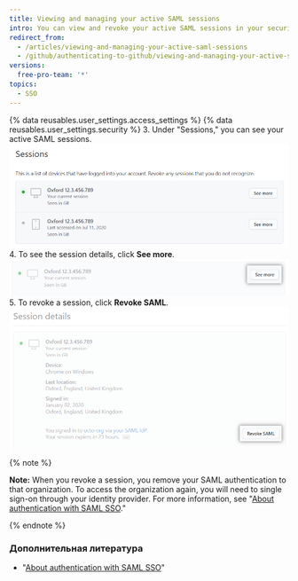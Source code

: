 ```yaml
---
title: Viewing and managing your active SAML sessions
intro: You can view and revoke your active SAML sessions in your security settings.
redirect_from:
  - /articles/viewing-and-managing-your-active-saml-sessions
  - /github/authenticating-to-github/viewing-and-managing-your-active-saml-sessions
versions:
  free-pro-team: '*'
topics:
  - SSO
---
```


{% data reusables.user_settings.access_settings %}
{% data reusables.user_settings.security %}
3. Under "Sessions," you can see your active SAML sessions. ![List of active SAML sessions](/assets/images/help/settings/saml-active-sessions.png)
4. To see the session details, click **See more**. ![Button to open SAML session details](/assets/images/help/settings/saml-expand-session-details.png)
5. To revoke a session, click **Revoke SAML**. ![Button to revoke a SAML session](/assets/images/help/settings/saml-revoke-session.png)

  {% note %}

  **Note:** When you revoke a session, you remove your SAML authentication to that organization. To access the organization again, you will need to single sign-on through your identity provider. For more information, see "[About authentication with SAML SSO](/github/authenticating-to-github/about-authentication-with-saml-single-sign-on)."

  {% endnote %}

### Дополнительная литература

- "[About authentication with SAML SSO](/github/authenticating-to-github/about-authentication-with-saml-single-sign-on)"

